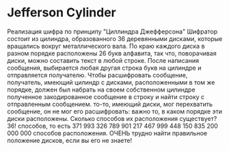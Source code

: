 # Jefferson Cylinder
Реализация шифра по принципу "Циллиндра Джефферсона"
Шифратор состоит из цилиндра, образованного 36 деревянными дисками, которые вращались вокруг металлического вала. По краю каждого диска в разном порядке расположены 26 букв алфавита, так что, поворачивая диски, можно составить текст в любой строке.
После написания сообщения, выбирается любая другая строка букв на цилиндре и отправляется получателю.
Чтобы расшифровать сообщение, получатель, имеющий цилиндр с дисками, расположенными в том же порядке, должен был набрать на своем собственном цилиндре полученное закодированное сообщение в строку и найти строку с отправленным сообщением.
то-то, имеющий диски, мог перехватить сообщение, он не мог его расшифровать: важно то, в каком порядке эти диски расположены. Сколько способов их расположения существует? 
36! способов, то есть 371 993 326 789 901 217 467 999 448 150 835 200 000 000 способов расположения. ОЧЕНЬ трудно найти правильное положение дисков, если вы его не знаете!
